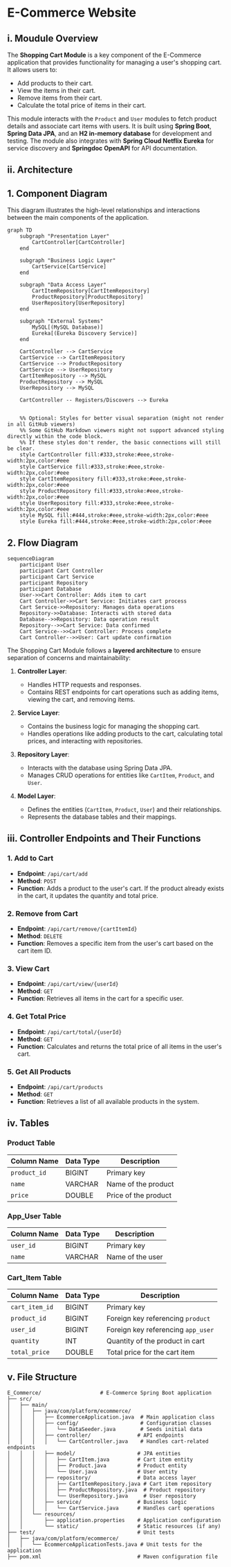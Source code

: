 # E-Commerce Website
## i. Moudule Overview
The **Shopping Cart Module** is a key component of the E-Commerce application that provides functionality for managing a user's shopping cart. It allows users to:
 
- Add products to their cart.
- View the items in their cart.
- Remove items from their cart.
- Calculate the total price of items in their cart.
 
This module interacts with the `Product` and `User` modules to fetch product details and associate cart items with users. It is built using **Spring Boot**, **Spring Data JPA**, and an **H2 in-memory database** for development and testing. The module also integrates with **Spring Cloud Netflix Eureka** for service discovery and **Springdoc OpenAPI** for API documentation.
 
## ii. Architecture
 
## 1. Component Diagram
 
This diagram illustrates the high-level relationships and interactions between the main components of the application.
 
```mermaid
graph TD
    subgraph "Presentation Layer"
        CartController[CartController]
    end
 
    subgraph "Business Logic Layer"
        CartService[CartService]
    end
 
    subgraph "Data Access Layer"
        CartItemRepository[CartItemRepository]
        ProductRepository[ProductRepository]
        UserRepository[UserRepository]
    end
 
    subgraph "External Systems"
        MySQL[(MySQL Database)]
        Eureka[(Eureka Discovery Service)]
    end
 
    CartController --> CartService
    CartService --> CartItemRepository
    CartService --> ProductRepository
    CartService --> UserRepository
    CartItemRepository --> MySQL
    ProductRepository --> MySQL
    UserRepository --> MySQL
 
    CartController -- Registers/Discovers --> Eureka

 
    %% Optional: Styles for better visual separation (might not render in all GitHub viewers)
    %% Some GitHub Markdown viewers might not support advanced styling directly within the code block.
    %% If these styles don't render, the basic connections will still be clear.
    style CartController fill:#333,stroke:#eee,stroke-width:2px,color:#eee
    style CartService fill:#333,stroke:#eee,stroke-width:2px,color:#eee
    style CartItemRepository fill:#333,stroke:#eee,stroke-width:2px,color:#eee
    style ProductRepository fill:#333,stroke:#eee,stroke-width:2px,color:#eee
    style UserRepository fill:#333,stroke:#eee,stroke-width:2px,color:#eee
    style MySQL fill:#444,stroke:#eee,stroke-width:2px,color:#eee
    style Eureka fill:#444,stroke:#eee,stroke-width:2px,color:#eee
```
## 2. Flow Diagram
 
```mermaid
sequenceDiagram
    participant User
    participant Cart Controller
    participant Cart Service
    participant Repository
    participant Database
    User->>Cart Controller: Adds item to cart
    Cart Controller->>Cart Service: Initiates cart process
    Cart Service->>Repository: Manages data operations
    Repository->>Database: Interacts with stored data
    Database-->>Repository: Data operation result
    Repository-->>Cart Service: Data confirmed
    Cart Service-->>Cart Controller: Process complete
    Cart Controller-->>User: Cart update confirmation 
```
 
The Shopping Cart Module follows a **layered architecture** to ensure separation of concerns and maintainability:
 
1. **Controller Layer**:
   - Handles HTTP requests and responses.
   - Contains REST endpoints for cart operations such as adding items, viewing the cart, and removing items.
 
2. **Service Layer**:
   - Contains the business logic for managing the shopping cart.
   - Handles operations like adding products to the cart, calculating total prices, and interacting with repositories.
 
3. **Repository Layer**:
   - Interacts with the database using Spring Data JPA.
   - Manages CRUD operations for entities like `CartItem`, `Product`, and `User`.
 
4. **Model Layer**:
   - Defines the entities (`CartItem`, `Product`, `User`) and their relationships.
   - Represents the database tables and their mappings.
 
 
## iii. Controller Endpoints and Their Functions
 
### 1. **Add to Cart**
- **Endpoint**: `/api/cart/add`
- **Method**: `POST`
- **Function**: Adds a product to the user's cart. If the product already exists in the cart, it updates the quantity and total price.
 
### 2. **Remove from Cart**
- **Endpoint**: `/api/cart/remove/{cartItemId}`
- **Method**: `DELETE`
- **Function**: Removes a specific item from the user's cart based on the cart item ID.
 
### 3. **View Cart**
- **Endpoint**: `/api/cart/view/{userId}`
- **Method**: `GET`
- **Function**: Retrieves all items in the cart for a specific user.
 
### 4. **Get Total Price**
- **Endpoint**: `/api/cart/total/{userId}`
- **Method**: `GET`
- **Function**: Calculates and returns the total price of all items in the user's cart.
 
### 5. **Get All Products**
- **Endpoint**: `/api/cart/products`
- **Method**: `GET`
- **Function**: Retrieves a list of all available products in the system.
 
 
## iv. Tables
### Product Table
 
| Column Name   | Data Type | Description           |
|---------------|-----------|-----------------------|
| `product_id`  | BIGINT    | Primary key           |
| `name`        | VARCHAR   | Name of the product   |
| `price`       | DOUBLE    | Price of the product  |
 
### App_User Table
 
| Column Name   | Data Type | Description       |
|---------------|-----------|-------------------|
| `user_id`     | BIGINT    | Primary key       |
| `name`        | VARCHAR   | Name of the user  |
 
### Cart_Item Table
 
| Column Name     | Data Type | Description                     |
|------------------|-----------|---------------------------------|
| `cart_item_id`   | BIGINT    | Primary key                     |
| `product_id`     | BIGINT    | Foreign key referencing `product` |
| `user_id`        | BIGINT    | Foreign key referencing `app_user` |
| `quantity`       | INT       | Quantity of the product in cart |
| `total_price`    | DOUBLE    | Total price for the cart item   |
 
 
## v. File Structure
```
E_Commerce/                   # E-Commerce Spring Boot application
├── src/
│   ├── main/
│   │   ├── java/com/platform/ecommerce/
│   │   │   ├── EcommerceApplication.java  # Main application class
│   │   │   ├── config/                    # Configuration classes
│   │   │   │   └── DataSeeder.java        # Seeds initial data
│   │   │   ├── controller/               # API endpoints
│   │   │   │   └── CartController.java    # Handles cart-related endpoints
│   │   │   ├── model/                    # JPA entities
│   │   │   │   ├── CartItem.java         # Cart item entity
│   │   │   │   ├── Product.java          # Product entity
│   │   │   │   └── User.java             # User entity
│   │   │   ├── repository/               # Data access layer
│   │   │   │   ├── CartItemRepository.java # Cart item repository
│   │   │   │   ├── ProductRepository.java  # Product repository
│   │   │   │   └── UserRepository.java     # User repository
│   │   │   ├── service/                  # Business logic
│   │   │   │   └── CartService.java      # Handles cart operations
│   │   └── resources/
│   │       ├── application.properties    # Application configuration
│   │       └── static/                   # Static resources (if any)
├── test/                                 # Unit tests
│   ├── java/com/platform/ecommerce/
│   │   └── EcommerceApplicationTests.java # Unit tests for the application
├── pom.xml                               # Maven configuration file
```